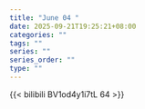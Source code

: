 ```yaml
---
title: "June 04 "
date: 2025-09-21T19:25:21+08:00
categories: ""
tags: ""
series: ""
series_order: ""
type: ""
---
```



{{< bilibili BV1od4y1i7tL 64 >}}


